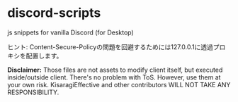 # discord-scripts
js snippets for vanilla Discord (for Desktop)

ヒント: Content-Secure-Policyの問題を回避するためには127.0.0.1に透過プロキシを配置します。

**Disclaimer:** Those files are not assets to modify client itself, but executed inside/outside client. There's no problem with ToS. However, use them at your own risk. KisaragiEffective and other contributors WILL NOT TAKE ANY RESPONSIBILITY.
